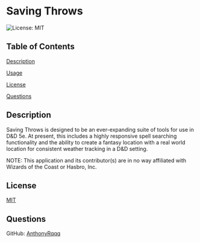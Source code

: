 # Saving Throws
    
![License: MIT](https://img.shields.io/badge/License-MIT-yellow.svg)
    
## Table of Contents
    
[Description](#description)
    
[Usage](#usage)
    
[License](#license)

[Questions](#questions)
    
## Description

Saving Throws is designed to be an ever-expanding suite of tools for use in D&D 5e. At present, this includes a highly responsive spell searching functionality and the ability to create a fantasy location with a real world location for consistent weather tracking in a D&D setting.

NOTE: This application and its contributor(s) are in no way affiliated with Wizards of the Coast or Hasbro, Inc.

## License
    
[MIT](https://opensource.org/licenses/MIT)

## Questions
    
GitHub: [AnthonyRqqq](https://github.com/AnthonyRqqq)
    